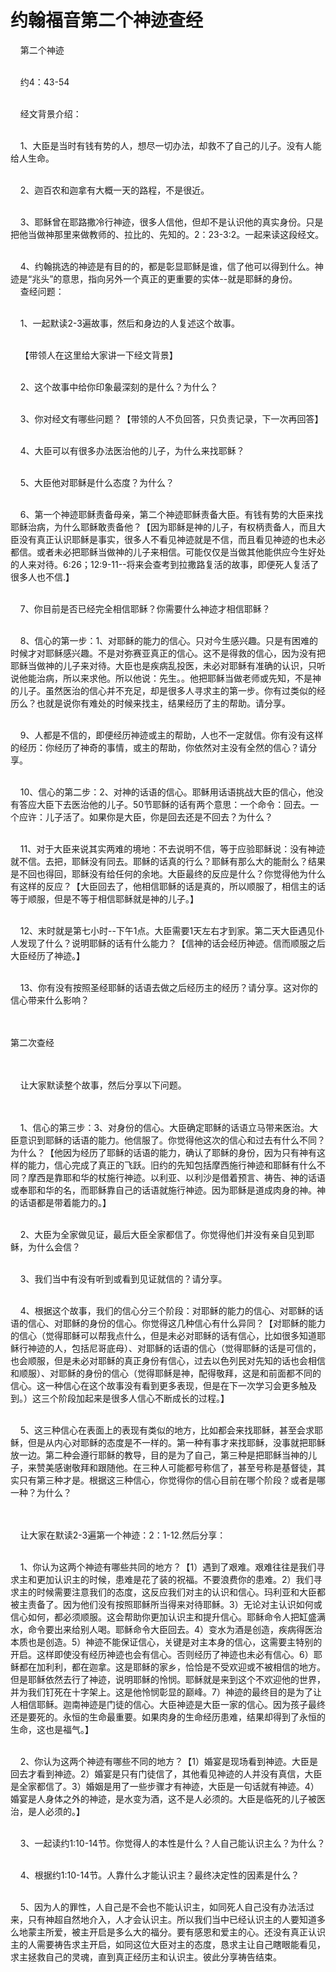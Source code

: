 # 约翰福音第二个神迹查经



<p>&nbsp; &nbsp; 第二个神迹</p>

<p><br />
&nbsp; &nbsp; 约4：43-54</p>

<p><br />
&nbsp; &nbsp; 经文背景介绍：</p>

<p><br />
&nbsp; &nbsp; 1、大臣是当时有钱有势的人，想尽一切办法，却救不了自己的儿子。没有人能给人生命。</p>

<p><br />
&nbsp; &nbsp; 2、迦百农和迦拿有大概一天的路程，不是很近。</p>

<p><br />
&nbsp; &nbsp; 3、耶稣曾在耶路撒冷行神迹，很多人信他，但却不是认识他的真实身份。只是把他当做神那里来做教师的、拉比的、先知的。2：23-3:2。一起来读这段经文。</p>

<p><br />
&nbsp; &nbsp; 4、约翰挑选的神迹是有目的的，都是彰显耶稣是谁，信了他可以得到什么。神迹是“兆头”的意思，指向另外一个真正的更重要的实体--就是耶稣的身份。<br />
&nbsp; &nbsp; 查经问题：</p>

<p><br />
&nbsp; &nbsp; 1、一起默读2-3遍故事，然后和身边的人复述这个故事。</p>

<p><br />
&nbsp; &nbsp; 【带领人在这里给大家讲一下经文背景】</p>

<p><br />
&nbsp; &nbsp; 2、这个故事中给你印象最深刻的是什么？为什么？</p>

<p><br />
&nbsp; &nbsp; 3、你对经文有哪些问题？【带领的人不负回答，只负责记录，下一次再回答】</p>

<p><br />
&nbsp; &nbsp; 4、大臣可以有很多办法医治他的儿子，为什么来找耶稣？</p>

<p><br />
&nbsp; &nbsp; 5、大臣他对耶稣是什么态度？为什么？</p>

<p><br />
&nbsp; &nbsp; 6、第一个神迹耶稣责备母亲，第二个神迹耶稣责备大臣。有钱有势的大臣来找耶稣治病，为什么耶稣敢责备他？【因为耶稣是神的儿子，有权柄责备人，而且大臣没有真正认识耶稣是事实，很多人不看见神迹就是不信，而且看见神迹的也未必都信。或者未必把耶稣当做神的儿子来相信。可能仅仅是当做其他能供应今生好处的人来对待。6:26；12:9-11--将来会查考到拉撒路复活的故事，即便死人复活了很多人也不信.】</p>

<p><br />
&nbsp; &nbsp; 7、你目前是否已经完全相信耶稣？你需要什么神迹才相信耶稣？</p>

<p><br />
&nbsp; &nbsp; 8、信心的第一步：1、对耶稣的能力的信心。只对今生感兴趣。只是有困难的时候才对耶稣感兴趣。不是对弥赛亚真正的信心。这不是得救的信心，因为没有把耶稣当做神的儿子来对待。大臣也是疾病乱投医，未必对耶稣有准确的认识，只听说他能治病，所以来求他。所以他说：先生。。他把耶稣当做老师或先知，不是神的儿子。虽然医治的信心并不充足，却是很多人寻求主的第一步。你有过类似的经历么？也就是说你有难处的时候来找主，结果经历了主的帮助。请分享。</p>

<p><br />
&nbsp; &nbsp; 9、人都是不信的，即便经历神迹或主的帮助，人也不一定就信。你有没有这样的经历：你经历了神奇的事情，或主的帮助，你依然对主没有全然的信心？请分享。</p>

<p><br />
&nbsp; &nbsp; 10、信心的第二步：2、对神的话语的信心。耶稣用话语挑战大臣的信心，他没有答应大臣下去医治他的儿子。50节耶稣的话有两个意思：一个命令：回去。一个应许：儿子活了。如果你是大臣，你是回去还是不回去？为什么？</p>

<p><br />
&nbsp; &nbsp; 11、对于大臣来说其实两难的境地：不去说明不信，等于应验耶稣说：没有神迹就不信。去把，耶稣没有同去。耶稣的话真的行么？耶稣有那么大的能耐么？结果是不回也得回，耶稣没有给任何的余地。大臣最终的反应是什么？你觉得他为什么有这样的反应？【大臣回去了，他相信耶稣的话是真的，所以顺服了，相信主的话等于顺服，但是不等于相信耶稣就是神的儿子。】</p>

<p><br />
&nbsp; &nbsp; 12、末时就是第七小时--下午1点。大臣需要1天左右才到家。第二天大臣遇见仆人发现了什么？说明耶稣的话有什么能力？【信神的话会经历神迹。信而顺服之后大臣经历了神迹。】</p>

<p><br />
&nbsp; &nbsp; 13、你有没有按照圣经耶稣的话语去做之后经历主的经历？请分享。这对你的信心带来什么影响？</p>

<p><br />
&nbsp;<br />
第二次查经<br />
&nbsp;</p>

<p><br />
&nbsp; &nbsp; 让大家默读整个故事，然后分享以下问题。</p>

<p><br />
&nbsp;<br />
&nbsp; &nbsp; 1、信心的第三步：3、对身份的信心。大臣确定耶稣的话语立马带来医治。大臣意识到耶稣的话语的能力。他信服了。你觉得他这次的信心和过去有什么不同？为什么？【他因为经历了耶稣的话语的能力，确认了耶稣的身份，因为只有神有这样的能力，信心完成了真正的飞跃。旧约的先知包括摩西施行神迹和耶稣有什么不同？摩西是靠耶和华的杖施行神迹。以利亚、以利沙是借着预言、祷告、神的话语或奉耶和华的名，而耶稣靠自己的话语就施行神迹。因为耶稣是道成肉身的神。神的话语都是带着能力的。】</p>

<p><br />
&nbsp; &nbsp; 2、大臣为全家做见证，最后大臣全家都信了。你觉得他们并没有亲自见到耶稣，为什么会信？</p>

<p><br />
&nbsp; &nbsp; 3、我们当中有没有听到或看到见证就信的？请分享。</p>

<p><br />
&nbsp; &nbsp; 4、根据这个故事，我们的信心分三个阶段：对耶稣的能力的信心、对耶稣的话语的信心、对耶稣的身份的信心。你觉得这几种信心有什么异同？【对耶稣的能力的信心（觉得耶稣可以帮我点什么，但是未必对耶稣的话有信心，比如很多知道耶稣行神迹的人，包括尼哥底母）、对耶稣的话语的信心（觉得耶稣的话是可信的，也会顺服，但是未必对耶稣的真正身份有信心，过去以色列民对先知的话也会相信和顺服）、对耶稣的身份的信心（觉得耶稣是神，配得敬拜，这是和前面都不同的信心。这一种信心在这个故事没有看到更多表现，但是在下一次学习会更多触及到。）这三个阶段加起来是很多人信心不断成长的过程。】</p>

<p><br />
&nbsp; &nbsp; 5、这三种信心在表面上的表现有类似的地方，比如都会来找耶稣，甚至会求耶稣，但是从内心对耶稣的态度是不一样的。第一种有事才来找耶稣，没事就把耶稣放一边。第二种会遵行耶稣的教导，目的是为了自己，第三种是把耶稣当神的儿子，来赞美感谢敬拜和跟随他。在三种人可能都号称信了，甚至号称是基督徒，其实只有第三种才是。根据这三种信心，你觉得你的信心目前在哪个阶段？或者是哪一种？为什么？</p>

<p><br />
&nbsp;<br />
&nbsp; &nbsp; 让大家在默读2-3遍第一个神迹：2：1-12.然后分享：</p>

<p><br />
&nbsp; &nbsp; 1、你认为这两个神迹有哪些共同的地方？【1）遇到了艰难。艰难往往是我们寻求主和更加认识主的时候，患难是花了装的祝福。不要浪费你的患难。2）我们寻求主的时候需要注意我们的态度，这反应我们对主的认识和信心。玛利亚和大臣都被主责备了。因为他们没有按照耶稣所当得来对待耶稣。3）无论对主认识如何或信心如何，都必须顺服。这会帮助你更加认识主和提升信心。耶稣命令人把缸盛满水，命令要出来给别人喝。耶稣命令大臣回去。4）变水为酒是创造，疾病得医治本质也是创造。5）神迹不能保证信心，关键是对主本身的信心，这需要主特别的开启。这样即使没有经历神迹也会有信心。否则经历了神迹也未必有信心。6）耶稣都在加利利，都在迦拿。这是耶稣的家乡，恰恰是不受欢迎或不被相信的地方。但是耶稣依然去行了神迹，说明耶稣的怜悯。耶稣就是来到这个不欢迎他的世界，并为我们钉死在十字架上。这是他怜悯彰显的巅峰。7）神迹的最终目的是为了让人相信耶稣。迦南神迹是门徒的信心。大臣神迹是大臣一家的信心。因为孩子最终还是要死的。永恒的生命最重要。如果肉身的生命经历患难，结果却得到了永恒的生命，这也是福气。】</p>

<p><br />
&nbsp; &nbsp; 2、你认为这两个神迹有哪些不同的地方？【1）婚宴是现场看到神迹。大臣是回去才看到神迹。2）婚宴是只有门徒信了，其他看见神迹的人并没有真信，大臣是全家都信了。3）婚姻是用了一些步骤才有神迹，大臣是一句话就有神迹。4）婚宴是人身体之外的神迹，是水变为酒，这不是人必须的。大臣是临死的儿子被医治，是人必须的。】</p>

<p><br />
&nbsp; &nbsp; 3、一起读约1:10-14节。你觉得人的本性是什么？人自己能认识主么？为什么？</p>

<p><br />
&nbsp; &nbsp; 4、根据约1:10-14节。人靠什么才能认识主？最终决定性的因素是什么？</p>

<p><br />
&nbsp; &nbsp; 5、因为人的罪性，人自己是不会也不能认识主，如同死人自己没有办法活过来，只有神超自然地介入，人才会认识主。所以我们当中已经认识主的人要知道多么地蒙主所爱，被主开启是多么大的福分。要有感恩和爱主的心。还没有真正认识主的人需要祷告求主开启，如同这位大臣对主的态度，恳求主让自己瞎眼能看见，求主拯救自己的灵魂，直到真正经历主和认识主。彼此分享祷告结束。<br />
&nbsp;</p>